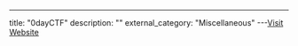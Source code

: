 ---
title: "0dayCTF"
description: ""
external_category: "Miscellaneous"
---[Visit Website](https://github.com/0dayCTF)

